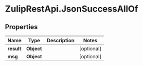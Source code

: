 # ZulipRestApi.JsonSuccessAllOf

## Properties

Name | Type | Description | Notes
------------ | ------------- | ------------- | -------------
**result** | **Object** |  | [optional] 
**msg** | **Object** |  | [optional] 


